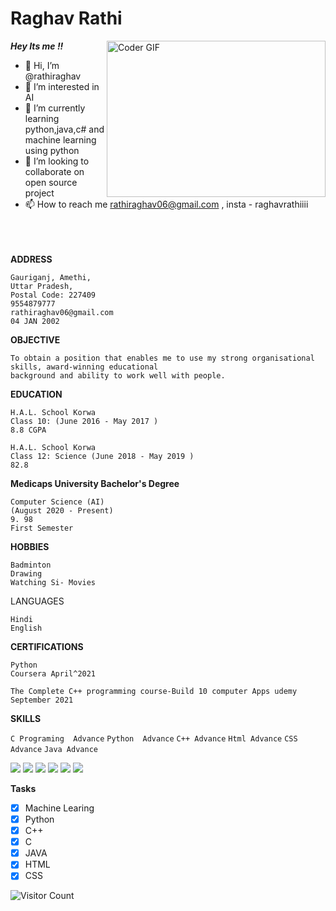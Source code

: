 # Raghav Rathi

<img alt="Coder GIF" height=250 width=350 align='right' src="https://images.squarespace-cdn.com/content/v1/5769fc401b631bab1addb2ab/1541580611624-TE64QGKRJG8SWAIUS7NS/ke17ZwdGBToddI8pDm48kPoswlzjSVMM-SxOp7CV59BZw-zPPgdn4jUwVcJE1ZvWQUxwkmyExglNqGp0IvTJZamWLI2zvYWH8K3-s_4yszcp2ryTI0HqTOaaUohrI8PI6FXy8c9PWtBlqAVlUS5izpdcIXDZqDYvprRqZ29Pw0o/coding-freak.gif" />

***Hey Its me !!***
- 👋 Hi, I’m @rathiraghav
- 👀 I’m interested in AI
- 🌱 I’m currently learning python,java,c# and machine learning using python
- 💞 I’m looking to collaborate on open source project
- 📫 How to reach me rathiraghav06@gmail.com , insta - raghavrathiiii
<br><br><br><br>

**ADDRESS**

```
Gauriganj, Amethi,
Uttar Pradesh, 
Postal Code: 227409
9554879777
rathiraghav06@gmail.com
04 JAN 2002
```
**OBJECTIVE**
```
To obtain a position that enables me to use my strong organisational skills, award-winning educational
background and ability to work well with people.
```

**EDUCATION**
```
H.A.L. School Korwa
Class 10: (June 2016 - May 2017 )
8.8 CGPA
```
```
H.A.L. School Korwa
Class 12: Science (June 2018 - May 2019 )
82.8
```
**Medicaps University
Bachelor's Degree** 
```
Computer Science (AI)
(August 2020 - Present)
9. 98
First Semester
```
**HOBBIES**
```
Badminton
Drawing
Watching Si- Movies

```
LANGUAGES
```
Hindi
English
```
**CERTIFICATIONS**
```
Python
Coursera April^2021
```
```
The Complete C++ programming course-Build 10 computer Apps udemy
September 2021
```
**SKILLS**

``
C Programing 
Advance
``
``
Python 
Advance
``
``
C++
Advance
``
``
Html
Advance
``
``
CSS
Advance
``
``
Java
Advance
``
<p>
<img src="https://img.shields.io/badge/C-00599C?style=for-the-badge&logo=c&logoColor=white" />
<img src="https://img.shields.io/badge/Python-3776AB?style=for-the-badge&logo=python&logoColor=white" />
<img src="https://img.shields.io/badge/C%2B%2B-00599C?style=for-the-badge&logo=c%2B%2B&logoColor=white" />
<img src="https://img.shields.io/badge/HTML5-E34F26?style=for-the-badge&logo=html5&logoColor=white" />
<img src="https://img.shields.io/badge/CSS3-1572B6?style=for-the-badge&logo=css3&logoColor=white" />
<img src="https://img.shields.io/badge/Java-ED8B00?style=for-the-badge&logo=java&logoColor=white" />

</p>

**Tasks**

- [x] Machine Learing
- [x] Python
- [x] C++
- [x] C
- [x] JAVA
- [x] HTML
- [x] CSS

![Visitor Count](https://profile-counter.glitch.me/{rathiraghav}/count.svg)
